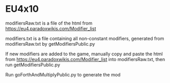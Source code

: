 # EU4x10
modifiersRaw.txt is a file of the html from https://eu4.paradoxwikis.com/Modifier_list

modifiers.txt is a file containing all non-constant modifiers, generated from modifiersRaw.txt by getModifiersPublic.py
 
If new modifiers are added to the game, manually copy and paste the html from https://eu4.paradoxwikis.com/Modifier_list into modifiersRaw.txt, then run getModifiersPublic.py

Run goForthAndMultiplyPublic.py to generate the mod
